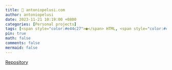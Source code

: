 ```yaml
---
title: 🪪 antoniopelusi.com
author: antoniopelusi
date: 2023-11-21 10:19:00 +0800
categories: [Personal projects]
tags: [<span style="color:#e44c27">●</span> HTML, <span style="color:#c6538c">●</span> SCSS, <span style="color:#f1e15a">●</span> JavaScript, <span style="color:#89e051">●</span> Shell, <span style="color:#6f1515">●</span> Ruby]
pin: true
math: false
comments: false
mermaid: false
---
```


<script async defer src="https://buttons.github.io/buttons.js"></script>

<a class="github-button" href="https://github.com/antoniopelusi/antoniopelusi.com" data-color-scheme="no-preference: dark_dimmed; light: dark_dimmed; dark: dark_dimmed;" data-size="large" aria-label="Repository">Repository</a>